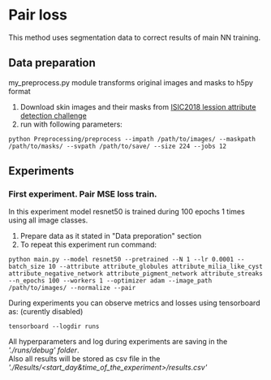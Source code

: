 # Pair loss
This method uses segmentation data to correct results of main NN training.

## Data preparation
my_preprocess.py module transforms original images and masks to h5py format

1. Download skin images and their masks from [ISIC2018 lession attribute detection challenge](https://challenge.kitware.com/#phase/5abcbb6256357d0139260e5f)
2. run with following parameters:
~~~~
python Preprocessing/preprocess --impath /path/to/images/ --maskpath /path/to/masks/ --svpath /path/to/save/ --size 224 --jobs 12
~~~~
## Experiments

### First experiment. Pair MSE loss train.
In this experiment model resnet50 is trained during 100 epochs 1 times using all image classes.
1. Prepare data as it stated in "Data preporation" section
2. To repeat this experiment run command:
~~~~
python main.py --model resnet50 --pretrained --N 1 --lr 0.0001 --batch_size 10 --attribute attribute_globules attribute_milia_like_cyst attribute_negative_network attribute_pigment_network attribute_streaks  --n_epochs 100 --workers 1 --optimizer adam --image_path /path/to/images/ --normalize --pair
~~~~

During experiments you can observe metrics and losses using tensorboard as: (curently disabled)
~~~~
tensorboard --logdir runs
~~~~
All hyperparameters and log during experiments are saving in the *'./runs/debug' folder*. <br>
Also all results will be stored as csv file in the *'./Results/<start_day&time_of_the_experiment>/results.csv'*
